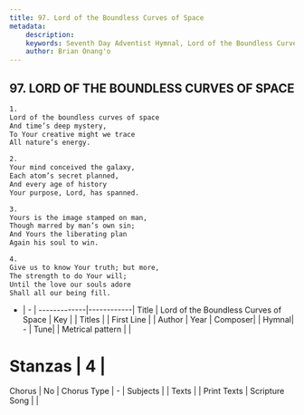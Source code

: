 ```yaml
---
title: 97. Lord of the Boundless Curves of Space
metadata:
    description: 
    keywords: Seventh Day Adventist Hymnal, Lord of the Boundless Curves of Space, , 
    author: Brian Onang'o
---
```



## 97. LORD OF THE BOUNDLESS CURVES OF SPACE

```txt
1.
Lord of the boundless curves of space
And time’s deep mystery,
To Your creative might we trace
All nature’s energy.

2.
Your mind conceived the galaxy,
Each atom’s secret planned,
And every age of history
Your purpose, Lord, has spanned.

3.
Yours is the image stamped on man,
Though marred by man’s own sin;
And Yours the liberating plan
Again his soul to win.

4.
Give us to know Your truth; but more,
The strength to do Your will;
Until the love our souls adore
Shall all our being fill.
```

- |   -  |
-------------|------------|
Title | Lord of the Boundless Curves of Space |
Key |  |
Titles |  |
First Line |  |
Author | 
Year | 
Composer|  |
Hymnal|  - |
Tune|  |
Metrical pattern | |
# Stanzas | 4 |
Chorus | No |
Chorus Type | - |
Subjects |  |
Texts |  |
Print Texts | 
Scripture Song |  |
  
